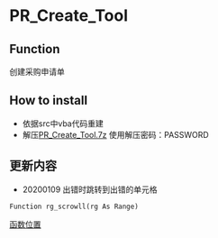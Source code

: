 # PR_Create_Tool
## Function
 创建采购申请单
## How to install
 * 依据src中vba代码重建
 * 解压[PR_Create_Tool.7z](https://github.com/45717335/PR_Create_Tool/blob/master/PR_Create_Tool.7z "下载") 使用解压密码：PASSWORD 
## 更新内容
* 20200109 出错时跳转到出错的单元格
``` vba
Function rg_scrowll(rg As Range)
```
[函数位置](https://github.com/45717335/PR_Create_Tool/blob/master/src/PR_Create_Tool.xlsm/Excel_VBA.bas "所在模块")
